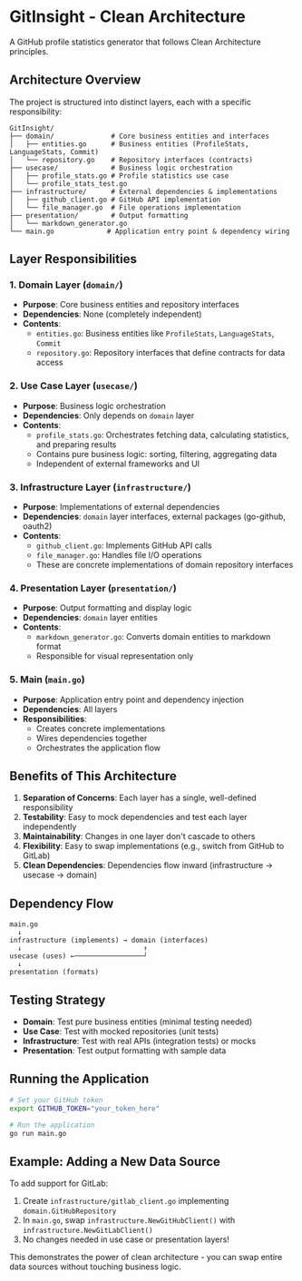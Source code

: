 # GitInsight - Clean Architecture

A GitHub profile statistics generator that follows Clean Architecture principles.

## Architecture Overview

The project is structured into distinct layers, each with a specific responsibility:

```
GitInsight/
├── domain/              # Core business entities and interfaces
│   ├── entities.go      # Business entities (ProfileStats, LanguageStats, Commit)
│   └── repository.go    # Repository interfaces (contracts)
├── usecase/             # Business logic orchestration
│   ├── profile_stats.go # Profile statistics use case
│   └── profile_stats_test.go
├── infrastructure/      # External dependencies & implementations
│   ├── github_client.go # GitHub API implementation
│   └── file_manager.go  # File operations implementation
├── presentation/        # Output formatting
│   └── markdown_generator.go
└── main.go             # Application entry point & dependency wiring
```

## Layer Responsibilities

### 1. Domain Layer (`domain/`)
- **Purpose**: Core business entities and repository interfaces
- **Dependencies**: None (completely independent)
- **Contents**:
  - `entities.go`: Business entities like `ProfileStats`, `LanguageStats`, `Commit`
  - `repository.go`: Repository interfaces that define contracts for data access

### 2. Use Case Layer (`usecase/`)
- **Purpose**: Business logic orchestration
- **Dependencies**: Only depends on `domain` layer
- **Contents**:
  - `profile_stats.go`: Orchestrates fetching data, calculating statistics, and preparing results
  - Contains pure business logic: sorting, filtering, aggregating data
  - Independent of external frameworks and UI

### 3. Infrastructure Layer (`infrastructure/`)
- **Purpose**: Implementations of external dependencies
- **Dependencies**: `domain` layer interfaces, external packages (go-github, oauth2)
- **Contents**:
  - `github_client.go`: Implements GitHub API calls
  - `file_manager.go`: Handles file I/O operations
  - These are concrete implementations of domain repository interfaces

### 4. Presentation Layer (`presentation/`)
- **Purpose**: Output formatting and display logic
- **Dependencies**: `domain` layer entities
- **Contents**:
  - `markdown_generator.go`: Converts domain entities to markdown format
  - Responsible for visual representation only

### 5. Main (`main.go`)
- **Purpose**: Application entry point and dependency injection
- **Dependencies**: All layers
- **Responsibilities**:
  - Creates concrete implementations
  - Wires dependencies together
  - Orchestrates the application flow

## Benefits of This Architecture

1. **Separation of Concerns**: Each layer has a single, well-defined responsibility
2. **Testability**: Easy to mock dependencies and test each layer independently
3. **Maintainability**: Changes in one layer don't cascade to others
4. **Flexibility**: Easy to swap implementations (e.g., switch from GitHub to GitLab)
5. **Clean Dependencies**: Dependencies flow inward (infrastructure → usecase → domain)

## Dependency Flow

```
main.go
  ↓
infrastructure (implements) → domain (interfaces)
  ↓                              ↑
usecase (uses) ←─────────────────┘
  ↓
presentation (formats)
```

## Testing Strategy

- **Domain**: Test pure business entities (minimal testing needed)
- **Use Case**: Test with mocked repositories (unit tests)
- **Infrastructure**: Test with real APIs (integration tests) or mocks
- **Presentation**: Test output formatting with sample data

## Running the Application

```bash
# Set your GitHub token
export GITHUB_TOKEN="your_token_here"

# Run the application
go run main.go
```

## Example: Adding a New Data Source

To add support for GitLab:

1. Create `infrastructure/gitlab_client.go` implementing `domain.GitHubRepository`
2. In `main.go`, swap `infrastructure.NewGitHubClient()` with `infrastructure.NewGitLabClient()`
3. No changes needed in use case or presentation layers!

This demonstrates the power of clean architecture - you can swap entire data sources without touching business logic.
